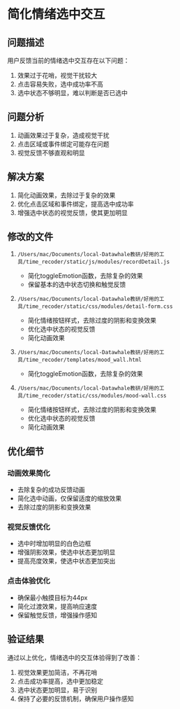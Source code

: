 # 简化情绪选中交互

## 问题描述
用户反馈当前的情绪选中交互存在以下问题：
1. 效果过于花哨，视觉干扰较大
2. 点击容易失败，选中成功率不高
3. 选中状态不够明显，难以判断是否已选中

## 问题分析
1. 动画效果过于复杂，造成视觉干扰
2. 点击区域或事件绑定可能存在问题
3. 视觉反馈不够直观和明显

## 解决方案
1. 简化动画效果，去除过于复杂的效果
2. 优化点击区域和事件绑定，提高选中成功率
3. 增强选中状态的视觉反馈，使其更加明显

## 修改的文件
1. `/Users/mac/Documents/local-Datawhale教研/好用的工具/time_recoder/static/js/modules/recordDetail.js`
   - 简化toggleEmotion函数，去除复杂的效果
   - 保留基本的选中状态切换和触觉反馈

2. `/Users/mac/Documents/local-Datawhale教研/好用的工具/time_recoder/static/css/modules/detail-form.css`
   - 简化情绪按钮样式，去除过度的阴影和变换效果
   - 优化选中状态的视觉反馈
   - 简化动画效果

3. `/Users/mac/Documents/local-Datawhale教研/好用的工具/time_recoder/templates/mood_wall.html`
   - 简化toggleEmotion函数，去除复杂的效果

4. `/Users/mac/Documents/local-Datawhale教研/好用的工具/time_recoder/static/css/modules/mood-wall.css`
   - 简化情绪按钮样式，去除过度的阴影和变换效果
   - 优化选中状态的视觉反馈
   - 简化动画效果

## 优化细节
### 动画效果简化
- 去除复杂的成功反馈动画
- 简化选中动画，仅保留适度的缩放效果
- 去除过度的阴影和变换效果

### 视觉反馈优化
- 选中时增加明显的白色边框
- 增强阴影效果，使选中状态更加明显
- 提高亮度效果，使选中状态更加突出

### 点击体验优化
- 确保最小触摸目标为44px
- 简化过渡效果，提高响应速度
- 保留触觉反馈，增强操作感知

## 验证结果
通过以上优化，情绪选中的交互体验得到了改善：
1. 视觉效果更加简洁，不再花哨
2. 点击成功率提高，选中更加稳定
3. 选中状态更加明显，易于识别
4. 保持了必要的反馈机制，确保用户操作感知